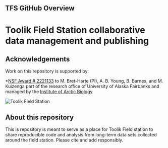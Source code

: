 ## TFS GitHub Overview

# Toolik Field Station collaborative data management and publishing

## Acknowledgements

Work on this repository is supported by:

*[NSF Award # 2221133](https://www.nsf.gov/awardsearch/showAward?AWD_ID=2221133) to M. Bret-Harte (PI), A. B. Young, B. Barnes, and M. Kuizenga part of the research office of University of Alaska Fairbanks and managed by the [Institute of Arctic Biology](https://www.uaf.edu/iab/)

![Toolik Field Station](https://pbs.twimg.com/profile_images/1199775082542858240/Qgmitl3k_400x400.jpg)

## About this repository

This is repository is meant to serve as a place for Toolik Field station to share reproducible code and analysis from long-term data sets collected around the field station. Please cite and add responsibly.



